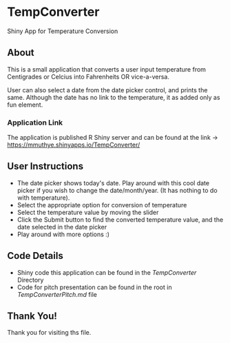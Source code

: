 # TempConverter

Shiny App for Temperature Conversion

## About

This is a small application that converts a user input temperature 
from Centigrades or Celcius into Fahrenheits OR vice-a-versa.

User can also select a date from the date picker control, and prints the same.
Although the date has no link to the temperature, it as added only as fun element.

### Application Link

The application is published R Shiny server and can be found at the link ->
https://mmuthye.shinyapps.io/TempConverter/

## User Instructions
- The date picker shows today's date. Play around with this cool date picker if you wish to change the date/month/year. (It has nothing to do with temperature).
- Select the appropriate option for conversion of temperature
- Select the temperature value by moving the slider
- Click the Submit button to find the converted temperature value, and the date selected in the date picker
- Play around with more options :)

## Code Details

- Shiny code this application can be found in the *TempConverter* Directory
- Code for pitch presentation can be found in the root in *TempConverterPitch.md* file

## Thank You!

Thank you for visiting ths file.


